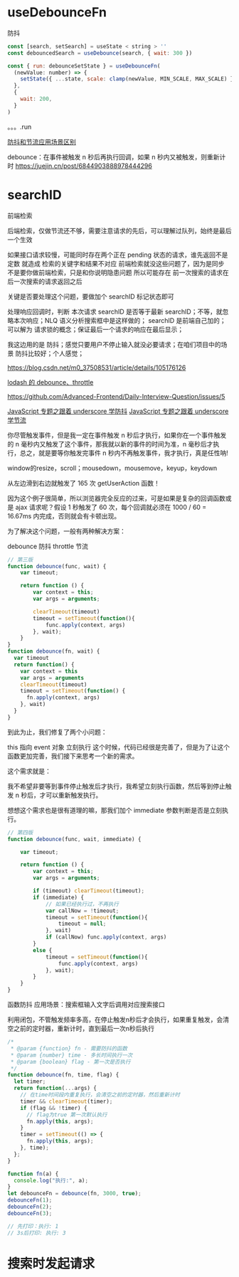 # useDebounceFn
防抖
```js
const [search, setSearch] = useState < string > ''
const debouncedSearch = useDebounce(search, { wait: 300 })

const { run: debounceSetState } = useDebounceFn(
  (newValue: number) => {
    setState({ ...state, scale: clamp(newValue, MIN_SCALE, MAX_SCALE) })
  },
  {
    wait: 200,
  }
)
```

。。。.run

[防抖和节流应用场景区别](https://juejin.cn/post/6844903669389885453)

debounce：在事件被触发 n 秒后再执行回调，如果 n 秒内又被触发，则重新计时
https://juejin.cn/post/6844903888978444296

# searchID

前端检索

后端检索，仅做节流还不够，需要注意请求的先后，可以理解过队列，始终是最后一个生效

如果接口请求较慢，可能同时存在两个正在 pending 状态的请求，谁先返回不是定数
就造成 检索的关键字和结果不对应
前端检索就没这些问题了，因为是同步
不是要你做前端检索，只是和你说明隐患问题
所以可能存在 前一次搜索的请求在后一次搜索的请求返回之后

关键是否要处理这个问题，要做加个 searchID 标记状态即可

处理响应回调时，判断 本次请求 searchID 是否等于最新 searchID；不等，就忽略本次响应；NLQ 语义分析搜索框中是这样做的；
searchID 是前端自己加的；可以解为 请求锁的概念；保证最后一个请求的响应在最后显示；

我这边用的是 防抖；感觉只要用户不停止输入就没必要请求；在咱们项目中的场景 防抖比较好；个人感觉；

https://blog.csdn.net/m0_37508531/article/details/105176126

[lodash 的 debounce、throttle](https://www.jianshu.com/p/bd5f59d42f70)

https://github.com/Advanced-Frontend/Daily-Interview-Question/issues/5

[JavaScript 专题之跟着 underscore 学防抖](https://github.com/mqyqingfeng/Blog/issues/22)
[JavaScript 专题之跟着 underscore 学节流](https://github.com/mqyqingfeng/Blog/issues/26)

你尽管触发事件，但是我一定在事件触发 n 秒后才执行，如果你在一个事件触发的 n 毫秒内又触发了这个事件，那我就以新的事件的时间为准，n 毫秒后才执行，总之，就是要等你触发完事件 n 秒内不再触发事件，我才执行，真是任性呐!

window的resize，scroll；mousedown，mousemove，keyup，keydown

从左边滑到右边就触发了 165 次 getUserAction 函数！

因为这个例子很简单，所以浏览器完全反应的过来，可是如果是复杂的回调函数或是 ajax 请求呢？假设 1 秒触发了 60 次，每个回调就必须在 1000 / 60 = 16.67ms 内完成，否则就会有卡顿出现。

为了解决这个问题，一般有两种解决方案：

debounce 防抖
throttle 节流


```js
// 第三版
function debounce(func, wait) {
    var timeout;

    return function () {
        var context = this;
        var args = arguments;

        clearTimeout(timeout)
        timeout = setTimeout(function(){
            func.apply(context, args)
        }, wait);
    }
}
function debounce(fn, wait) {
  var timeout
  return function() {
    var context = this
    var args = arguments
    clearTimeout(timeout)
    timeout = setTimeout(function() {
      fn.apply(context, args)
    }, wait)
  }
}
```
到此为止，我们修复了两个小问题：

this 指向
event 对象
立刻执行
这个时候，代码已经很是完善了，但是为了让这个函数更加完善，我们接下来思考一个新的需求。

这个需求就是：

我不希望非要等到事件停止触发后才执行，我希望立刻执行函数，然后等到停止触发 n 秒后，才可以重新触发执行。

想想这个需求也是很有道理的嘛，那我们加个 immediate 参数判断是否是立刻执行。
```js
// 第四版
function debounce(func, wait, immediate) {

    var timeout;

    return function () {
        var context = this;
        var args = arguments;

        if (timeout) clearTimeout(timeout);
        if (immediate) {
            // 如果已经执行过，不再执行
            var callNow = !timeout;
            timeout = setTimeout(function(){
                timeout = null;
            }, wait)
            if (callNow) func.apply(context, args)
        }
        else {
            timeout = setTimeout(function(){
                func.apply(context, args)
            }, wait);
        }
    }
}
```

函数防抖
应用场景：搜索框输入文字后调用对应搜索接口

利用闭包，不管触发频率多高，在停止触发n秒后才会执行，如果重复触发，会清空之前的定时器，重新计时，直到最后一次n秒后执行

```js
/*
 * @param {function} fn - 需要防抖的函数
 * @param {number} time - 多长时间执行一次
 * @param {boolean} flag - 第一次是否执行
 */
function debounce(fn, time, flag) {
  let timer;
  return function(...args) {
    // 在time时间段内重复执行，会清空之前的定时器，然后重新计时
    timer && clearTimeout(timer);
    if (flag && !timer) {
      // flag为true 第一次默认执行
      fn.apply(this, args);
    }
    timer = setTimeout(() => {
      fn.apply(this, args);
    }, time);
  };
}

function fn(a) {
  console.log("执行:", a);
}
let debounceFn = debounce(fn, 3000, true);
debounceFn(1);
debounceFn(2);
debounceFn(3);

// 先打印：执行: 1
// 3s后打印: 执行: 3
```

# 搜索时发起请求
